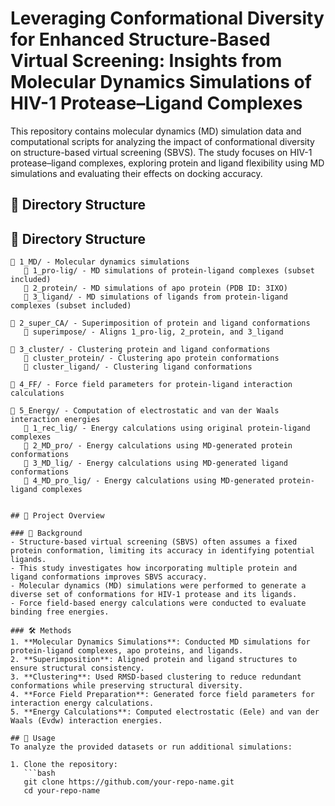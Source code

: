 # Leveraging Conformational Diversity for Enhanced Structure-Based Virtual Screening: Insights from Molecular Dynamics Simulations of HIV-1 Protease–Ligand Complexes

This repository contains molecular dynamics (MD) simulation data and computational scripts for analyzing the impact of conformational diversity on structure-based virtual screening (SBVS). The study focuses on HIV-1 protease–ligand complexes, exploring protein and ligand flexibility using MD simulations and evaluating their effects on docking accuracy.

## 📁 Directory Structure

## 📂 Directory Structure

```
📂 1_MD/ - Molecular dynamics simulations
   📂 1_pro-lig/ - MD simulations of protein-ligand complexes (subset included)
   📂 2_protein/ - MD simulations of apo protein (PDB ID: 3IXO)
   📂 3_ligand/ - MD simulations of ligands from protein-ligand complexes (subset included)

📂 2_super_CA/ - Superimposition of protein and ligand conformations
   📂 superimpose/ - Aligns 1_pro-lig, 2_protein, and 3_ligand

📂 3_cluster/ - Clustering protein and ligand conformations
   📂 cluster_protein/ - Clustering apo protein conformations
   📂 cluster_ligand/ - Clustering ligand conformations

📂 4_FF/ - Force field parameters for protein-ligand interaction calculations

📂 5_Energy/ - Computation of electrostatic and van der Waals interaction energies
   📂 1_rec_lig/ - Energy calculations using original protein-ligand complexes
   📂 2_MD_pro/ - Energy calculations using MD-generated protein conformations
   📂 3_MD_lig/ - Energy calculations using MD-generated ligand conformations
   📂 4_MD_pro_lig/ - Energy calculations using MD-generated protein-ligand complexes


## 📌 Project Overview

### 🔬 Background
- Structure-based virtual screening (SBVS) often assumes a fixed protein conformation, limiting its accuracy in identifying potential ligands.
- This study investigates how incorporating multiple protein and ligand conformations improves SBVS accuracy.
- Molecular dynamics (MD) simulations were performed to generate a diverse set of conformations for HIV-1 protease and its ligands.
- Force field-based energy calculations were conducted to evaluate binding free energies.

### 🛠 Methods
1. **Molecular Dynamics Simulations**: Conducted MD simulations for protein-ligand complexes, apo proteins, and ligands.
2. **Superimposition**: Aligned protein and ligand structures to ensure structural consistency.
3. **Clustering**: Used RMSD-based clustering to reduce redundant conformations while preserving structural diversity.
4. **Force Field Preparation**: Generated force field parameters for interaction energy calculations.
5. **Energy Calculations**: Computed electrostatic (Eele) and van der Waals (Evdw) interaction energies.

## 🚀 Usage
To analyze the provided datasets or run additional simulations:

1. Clone the repository:
   ```bash
   git clone https://github.com/your-repo-name.git
   cd your-repo-name
